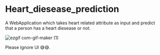 # Heart_diesease_prediction
A WebApplication which takes heart related attribute as input and predict that a person has a heart diesease or not.



![ezgif com-gif-maker (1)](https://user-images.githubusercontent.com/87935713/211139753-31b99a3f-14b6-4212-b276-7ec4d4bdbfa2.gif)

Please Ignore UI 😅😅.
